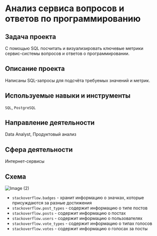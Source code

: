 # Анализ сервиса вопросов и ответов по программированию
## Задача проекта
С помощью SQL посчитать и визуализировать ключевые метрики сервис-системы вопросов и ответов о программировании.

## Описание проекта
Написаны SQL-запросы для подсчёта требуемых значений и метрик. 

## Используемые навыки и инструменты
`SQL`, `PostgreSQL`

## Направление деятельности
Data Analyst, Продуктовый анализ

## Сфера деятельности
Интернет-сервисы

## Схема

![Image (2)](https://github.com/Natalya-Strizh/Data_Analyst_Yandex/assets/102370778/e1092f3a-289d-49dd-916a-3e19a4ccf68a)
* `stackoverflow.badges` - хранит информацию о значках, которые присуждаются за разные достижения
* `stackoverflow.post_types` - содержит информацию о типе постов
* `stackoverflow.posts` - содержит информацию о постах
* `stackoverflow.users` - содержит информацию о пользователях
* `stackoverflow.vote_types` - содержит информацию о типах голосов
* `stackoverflow.votes` - содержит информацию о голосах за посты
